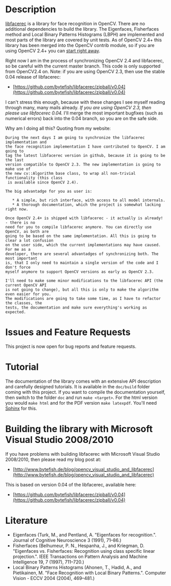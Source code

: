 # Description

[libfacerec](http://www.github.com/bytefish/libfacerec) is a library for face recognition in OpenCV. There are no additional dependencies to build the library. The Eigenfaces, Fisherfaces method and Local Binary Patterns Histograms (LBPH) are implemented and most parts of the library are covered by unit tests. As of OpenCV 2.4+ this library has been merged into the OpenCV contrib module, so if you are using OpenCV 2.4+ you can [start right away](http://code.opencv.org/projects/opencv/repository/entry/trunk/opencv/samples/cpp/facerec_demo.cpp). 

Right now I am in the process of synchronizing OpenCV 2.4 and libfacerec, so be careful with the current master branch. This code is only supported from OpenCV2.4 on. Note: if you are using OpenCV 2.3, then use the stable 0.04 release of libfacerec:

* [https://github.com/bytefish/libfacerec/zipball/v0.04](https://github.com/bytefish/libfacerec/zipball/v0.04)

I can't stress this enough, because with these changes I see myself reading through many, many mails already. *If you are using OpenCV 2.3, then please use libfacerec 0.04.* I'll merge the most important bugfixes (such as numerical errors) back into the 0.04 branch, so you are on the safe side. 

Why am I doing all this? Quoting from my website:

```
During the next days I am going to synchronize the libfacerec implementation and 
the face recognition implementation I have contributed to OpenCV. I am going to 
tag the latest libfacerec version in github, because it is going to be the last 
version compatible to OpenCV 2.3. The new implementation is going to make use of 
the new cv::Algorithm base class, to wrap all non-trivial functionality (this class
 is available since OpenCV 2.4).

The big advantadge for you as user is:

   * A simple, but rich interface, with access to all model internals.
   * A thorough documentation, which the project is somewhat lacking right now.

Once OpenCV 2.4+ is shipped with libfacerec - it actually is already! - there is no 
need for you to compile libfacerec anymore. You can directly use OpenCV, as both are 
going to be based on the same implementation. All this is going to clear a lot confusion 
on the user side, which the current implementations may have caused. For me as a 
developer, there are several advantadges of synchronizing both. The most important 
is, that I only need to maintain a single version of the code and I don't force 
myself anymore to support OpenCV versions as early as OpenCV 2.3.

I'll need to make some minor modifications to the libfacerec API (the current OpenCV API 
is not going to change), but all this is only to make the algorithm even easier for you. 
The modifications are going to take some time, as I have to refactor the classes, the 
tests, the documentation and make sure everything's working as expected. 
```

# Issues and Feature Requests

This project is now open for bug reports and feature requests.

# Tutorial

The documentation of the library comes with an extensive API description and carefully designed tutorials. It is available in the `doc/build` folder coming with this project. If you want to compile the documentation yourself, then switch to the folder `doc` and run `make <target>`. For the html version you would `make html` and for the PDF version `make latexpdf`. You'll need [Sphinx](http://sphinx.pocoo.org) for this. 

# Building the library with Microsoft Visual Studio 2008/2010

If you have problems with building libfacerec with Microsoft Visual Studio 2008/2010, then please read my blog post at:

* [http://www.bytefish.de/blog/opencv_visual_studio_and_libfacerec](http://www.bytefish.de/blog/opencv_visual_studio_and_libfacerec)

This is based on version 0.04 of the libfacerec, available here:

* [https://github.com/bytefish/libfacerec/zipball/v0.04](https://github.com/bytefish/libfacerec/zipball/v0.04)
  
# Literature

* Eigenfaces (Turk, M., and Pentland, A. "Eigenfaces for recognition.". Journal of Cognitive Neuroscience 3 (1991), 71–86.)
* Fisherfaces (Belhumeur, P. N., Hespanha, J., and Kriegman, D. "Eigenfaces vs. Fisherfaces: Recognition using class specific linear projection.". IEEE Transactions on Pattern Analysis and Machine Intelligence 19, 7 (1997), 711–720.)
* Local Binary Patterns Histograms (Ahonen, T., Hadid, A., and Pietikainen, M. "Face Recognition with Local Binary Patterns.". Computer Vision - ECCV 2004 (2004), 469–481.)

